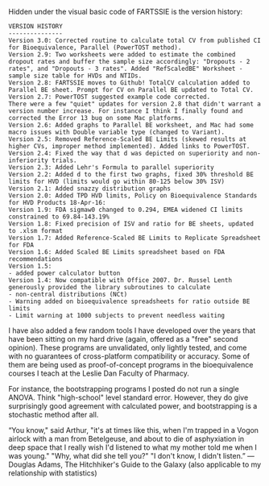 Hidden under the visual basic code of FARTSSIE is the version history:<p>

```
VERSION HISTORY
---------------
Version 3.0: Corrected routine to calculate total CV from published CI for Bioequivalence, Parallel (PowerTOST method).
Version 2.9: Two worksheets were added to estimate the combined dropout rates and buffer the sample size accordingly: "Dropouts - 2 rates", and "Dropouts - 3 rates". Added "RefScaledBE" Worksheet - sample size table for HVDs and NTIDs.
Version 2.8: FARTSSIE moves to Github! TotalCV calculation added to Parallel BE sheet. Prompt for CV on Parallel BE updated to Total CV.
Version 2.7: PowerTOST suggested example code corrected.
There were a few "quiet" updates for version 2.8 that didn't warrant a version number increase. For instance I think I finally found and corrected the Error 13 bug on some Mac platforms.
Version 2.6: Added graphs to Parallel BE worksheet, and Mac had some macro issues with Double variable type (changed to Variant).
Version 2.5: Removed Reference-Scaled BE Limits (skewed results at higher CVs, improper method implemented). Added links to PowerTOST.
Version 2.4: Fixed the way that d was depicted on superiority and non-inferiority trials.
Version 2.3: Added Lehr's Formula to parallel superiority
Version 2.2: Added d to the first two graphs, fixed 30% threshold BE limits for HVD (limits would go within 80-125 below 30% ISV)
Version 2.1: Added snazzy distribution graphs
Version 2.0: Added TPD HVD limits, Policy on Bioequivalence Standards for HVD Products 18-Apr-16:
Version 1.9: FDA sigmaw0 changed to 0.294, EMEA widened CI limits constrained to 69.84-143.19%
Version 1.8: Fixed precision of ISV and ratio for BE sheets, updated to .xlsm format
Version 1.7: Added Reference-Scaled BE Limits to Replicate Spreadsheet for FDA
Version 1.6: Added Scaled BE Limits spreadsheet based on FDA recommendations
Version 1.5:
- added power calculator button
Version 1.4: Now compatible with Office 2007. Dr. Russel Lenth generously provided the library subroutines to calculate
- non-central distributions (NCt)
- Warning added on bioequivalence spreadsheets for ratio outside BE limits
- Limit warning at 1000 subjects to prevent needless waiting

```
  
I have also added a few random tools I have developed over the years that have been sitting on my hard drive (again, offered as a "free" second opinion).
These programs are unvalidated, only lightly tested, and come with no guarantees of cross-platform compatibility or accuracy. Some of them are being used as proof-of-concept programs in the bioequivalence courses I teach at the Leslie Dan Faculty of Pharmacy.

For instance, the bootstrapping programs I posted do not run a single ANOVA. Think "high-school" level standard error. However, they do give surprisingly good agreement with calculated power, and bootstrapping is a stochastic method after all.

“You know," said Arthur, "it's at times like this, when I'm trapped in a Vogon airlock with a man from Betelgeuse, and about to die of asphyxiation in deep space that I really wish I'd listened to what my mother told me when I was young."
"Why, what did she tell you?"
"I don't know, I didn't listen.”
― Douglas Adams, The Hitchhiker's Guide to the Galaxy
(also applicable to my relationship with statistics)
